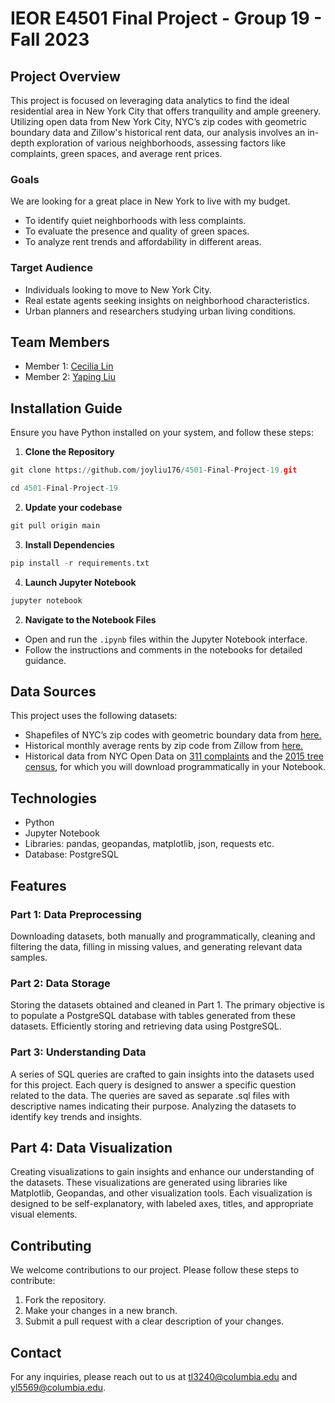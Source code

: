 # IEOR E4501 Final Project - Group 19 - Fall 2023

## Project Overview
This project is focused on leveraging data analytics to find the ideal residential area in New York City that offers tranquility and ample greenery. Utilizing open data from New York City, NYC’s zip codes with geometric boundary data and Zillow's historical rent data, our analysis involves an in-depth exploration of various neighborhoods, assessing factors like complaints, green spaces, and average rent prices.

### Goals 
We are looking for a great place in New York to live with my budget.
- To identify quiet neighborhoods with less complaints.
- To evaluate the presence and quality of green spaces.
- To analyze rent trends and affordability in different areas.

### Target Audience
- Individuals looking to move to New York City.
- Real estate agents seeking insights on neighborhood characteristics.
- Urban planners and researchers studying urban living conditions.

## Team Members
- Member 1: [Cecilia Lin](https://github.com/Cecilia030)
- Member 2: [Yaping Liu](https://github.com/joyliu176)

## Installation Guide
Ensure you have Python installed on your system, and follow these steps:

1. **Clone the Repository**
```python
git clone https://github.com/joyliu176/4501-Final-Project-19.git
```
```python
cd 4501-Final-Project-19
```

2. **Update your codebase**
```python
git pull origin main
```
3. **Install Dependencies**
```python
pip install -r requirements.txt
```

4. **Launch Jupyter Notebook**
```python
jupyter notebook
```
2. **Navigate to the Notebook Files**
- Open and run the `.ipynb` files within the Jupyter Notebook interface.
- Follow the instructions and comments in the notebooks for detailed guidance.

## Data Sources
This project uses the following datasets:
- Shapefiles of NYC’s zip codes with geometric boundary data from [here.](https://drive.google.com/drive/folders/1P89KAFAUAHVZsEcyDYVfD1L7pMeGBvIO)
- Historical monthly average rents by zip code from Zillow from [here.](https://drive.google.com/file/d/19h6qhJHjxyyNd4DML7pbf1pJGavQed0s/view)
- Historical data from NYC Open Data on [311 complaints](https://data.cityofnewyork.us/Social-Services/311-Service-Requests-from-2010-to-Present/erm2-nwe9) and the [2015 tree census](https://data.cityofnewyork.us/Environment/2015-Street-Tree-Census-Tree-Data/pi5s-9p35), for which you will download programmatically in your Notebook.

## Technologies
- Python
- Jupyter Notebook
- Libraries: pandas, geopandas, matplotlib, json, requests etc.
- Database: PostgreSQL

## Features
### Part 1: Data Preprocessing
  Downloading datasets, both manually and programmatically, cleaning and filtering the data, filling in missing values, and generating relevant 
  data samples.
  
### Part 2: Data Storage
  Storing the datasets obtained and cleaned in Part 1. The primary objective is to populate a PostgreSQL database with tables generated from these 
  datasets. Efficiently storing and retrieving data using PostgreSQL.
  
### Part 3:  Understanding Data
  A series of SQL queries are crafted to gain insights into the datasets used for this project. Each query is designed to answer a specific 
  question related to the data. The queries are saved as separate .sql files with descriptive names indicating their purpose. Analyzing the 
  datasets to identify key trends and insights.
## Part 4: Data Visualization
  Creating visualizations to gain insights and enhance our understanding of the datasets. These visualizations are generated using libraries like 
  Matplotlib, Geopandas, and other visualization tools. Each visualization is designed to be self-explanatory, with labeled axes, titles, and 
  appropriate visual elements.

## Contributing
We welcome contributions to our project. Please follow these steps to contribute:
1. Fork the repository.
2. Make your changes in a new branch.
3. Submit a pull request with a clear description of your changes.

## Contact
For any inquiries, please reach out to us at [tl3240@columbia.edu](mailto:your-tl3240@columbia.edu) and [yl5569@columbia.edu](mailto:your-yl5569@columbia.edu).


